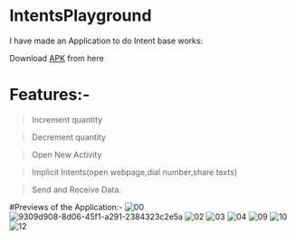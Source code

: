# IntentsPlayground

I have made an Application to do Intent base works:

Download [APK](https://github.com/pulkitagrawal20/IntentsPlayground/releases/download/v1.0/app-debug.apk) from here

# Features:-
>Increment quantity

>Decrement quantity

>Open New Activity

>Implicit Intents(open webpage,dial number,share texts)

>Send and Receive Data.

#Previews of the Application:-
![00](https://user-images.githubusercontent.com/69674896/117582092-e2130f80-b11d-11eb-9de0-0e953e9dca6d.png)
![9309d908-8d06-45f1-a291-2384323c2e5a](https://user-images.githubusercontent.com/69674896/117582098-e808f080-b11d-11eb-88b7-e628d7974ac4.jpg)
![02](https://user-images.githubusercontent.com/69674896/117582105-f0f9c200-b11d-11eb-9ca4-eefbcbf128d5.png)
![03](https://user-images.githubusercontent.com/69674896/117582109-f48d4900-b11d-11eb-8095-816604293c53.png)
![04](https://user-images.githubusercontent.com/69674896/117582110-f8b96680-b11d-11eb-894c-4a26c9fa5b3c.png)
![09](https://user-images.githubusercontent.com/69674896/117582112-fc4ced80-b11d-11eb-8a51-50245a7c673e.png)
![10](https://user-images.githubusercontent.com/69674896/117582113-ff47de00-b11d-11eb-9f7b-1953464e828b.png)
![12](https://user-images.githubusercontent.com/69674896/117582116-040c9200-b11e-11eb-97a2-ed99650f3bdc.png)


